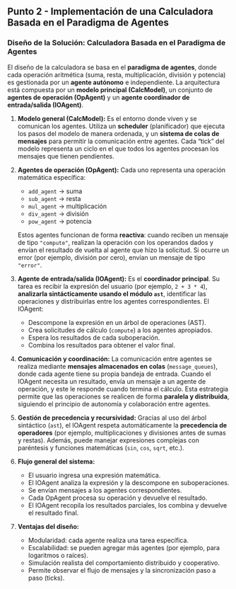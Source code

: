 ## Punto 2 - Implementación de una Calculadora Basada en el Paradigma de Agentes

### **Diseño de la Solución: Calculadora Basada en el Paradigma de Agentes**

El diseño de la calculadora se basa en el **paradigma de agentes**, donde cada operación aritmética (suma, resta, multiplicación, división y potencia) es gestionada por un **agente autónomo** e independiente. La arquitectura está compuesta por un **modelo principal (CalcModel)**, un conjunto de **agentes de operación (OpAgent)** y un **agente coordinador de entrada/salida (IOAgent)**.

1. **Modelo general (CalcModel):**
   Es el entorno donde viven y se comunican los agentes. Utiliza un **scheduler** (planificador) que ejecuta los pasos del modelo de manera ordenada, y un **sistema de colas de mensajes** para permitir la comunicación entre agentes. Cada “tick” del modelo representa un ciclo en el que todos los agentes procesan los mensajes que tienen pendientes.

2. **Agentes de operación (OpAgent):**
   Cada uno representa una operación matemática específica:

   * `add_agent` → suma
   * `sub_agent` → resta
   * `mul_agent` → multiplicación
   * `div_agent` → división
   * `pow_agent` → potencia

   Estos agentes funcionan de forma **reactiva**: cuando reciben un mensaje de tipo `"compute"`, realizan la operación con los operandos dados y envían el resultado de vuelta al agente que hizo la solicitud. Si ocurre un error (por ejemplo, división por cero), envían un mensaje de tipo `"error"`.

3. **Agente de entrada/salida (IOAgent):**
   Es el **coordinador principal**. Su tarea es recibir la expresión del usuario (por ejemplo, `2 + 3 * 4`), **analizarla sintácticamente usando el módulo `ast`**, identificar las operaciones y distribuirlas entre los agentes correspondientes.
   El IOAgent:

   * Descompone la expresión en un árbol de operaciones (AST).
   * Crea solicitudes de cálculo (`compute`) a los agentes apropiados.
   * Espera los resultados de cada suboperación.
   * Combina los resultados para obtener el valor final.

4. **Comunicación y coordinación:**
   La comunicación entre agentes se realiza mediante **mensajes almacenados en colas** (`message_queues`), donde cada agente tiene su propia bandeja de entrada. Cuando el IOAgent necesita un resultado, envía un mensaje a un agente de operación, y este le responde cuando termina el cálculo.
   Esta estrategia permite que las operaciones se realicen de forma **paralela y distribuida**, siguiendo el principio de autonomía y colaboración entre agentes.

5. **Gestión de precedencia y recursividad:**
   Gracias al uso del árbol sintáctico (`ast`), el IOAgent respeta automáticamente la **precedencia de operadores** (por ejemplo, multiplicaciones y divisiones antes de sumas y restas). Además, puede manejar expresiones complejas con paréntesis y funciones matemáticas (`sin`, `cos`, `sqrt`, etc.).

6. **Flujo general del sistema:**

   * El usuario ingresa una expresión matemática.
   * El IOAgent analiza la expresión y la descompone en suboperaciones.
   * Se envían mensajes a los agentes correspondientes.
   * Cada OpAgent procesa su operación y devuelve el resultado.
   * El IOAgent recopila los resultados parciales, los combina y devuelve el resultado final.

7. **Ventajas del diseño:**

   * Modularidad: cada agente realiza una tarea específica.
   * Escalabilidad: se pueden agregar más agentes (por ejemplo, para logaritmos o raíces).
   * Simulación realista del comportamiento distribuido y cooperativo.
   * Permite observar el flujo de mensajes y la sincronización paso a paso (ticks).

